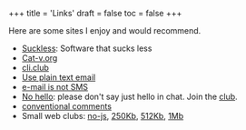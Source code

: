 +++
title = 'Links'
draft = false
toc = false
+++

Here are some sites I enjoy and would recommend.

- [Suckless](https://suckless.org/): Software that sucks less
- [Cat-v.org](http://cat-v.org/)
- [cli.club](https://cli.club/)
- [Use plain text email](https://useplaintext.email/)
- [e-mail is not SMS](https://email.is-not-s.ms/)
- [No hello](https://nohello.net/en/): please don't say just hello in chat. Join the [club](https://nohello.club/).
- [conventional comments](https://conventionalcomments.org/)
- Small web clubs: [no-js](https://no-js.club/), [250Kb](https://250kb.club/), [512Kb](https://512kb.club/), [1Mb](https://1mb.club/)